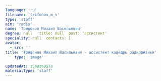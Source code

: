 ```yaml
---
language: 'ru'
filename: 'trifonov_m_v'
type: 'staff'
aim: 'radio'
name: 'Трифонов Михаил Васильевич'
degree: null  'title: null  post: 'ассистент'
speciality: null  contacts: [
avatar:
  - src: ''
title: 'Трифонов Михаил Васильевич - ассистент кафедры радиофизики'
    type: 'image'

updatedAt: 1568360578
materialType: 'staff'
---
```



